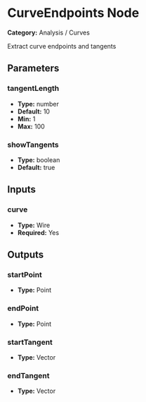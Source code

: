 
# CurveEndpoints Node

**Category:** Analysis / Curves

Extract curve endpoints and tangents

## Parameters


### tangentLength
- **Type:** number
- **Default:** 10
- **Min:** 1
- **Max:** 100



### showTangents
- **Type:** boolean
- **Default:** true





## Inputs


### curve
- **Type:** Wire
- **Required:** Yes



## Outputs


### startPoint
- **Type:** Point



### endPoint
- **Type:** Point



### startTangent
- **Type:** Vector



### endTangent
- **Type:** Vector




